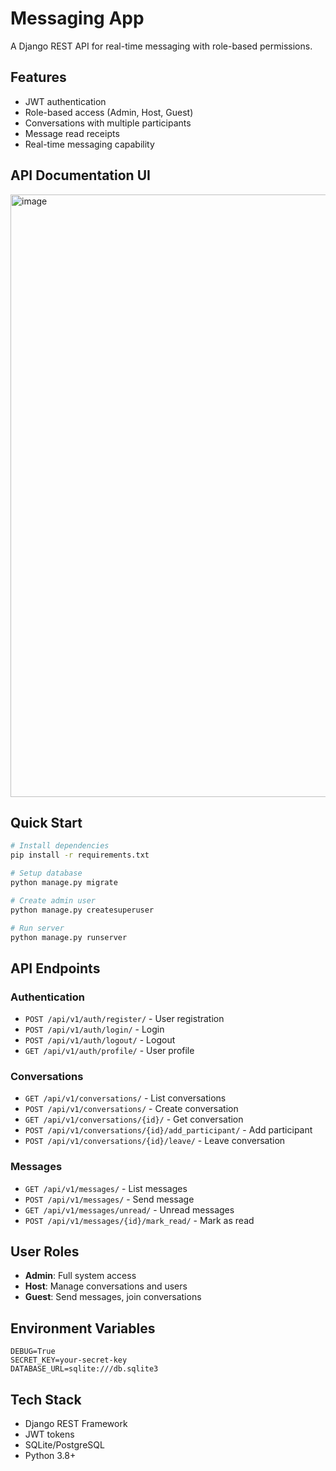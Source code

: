 # Messaging App

A Django REST API for real-time messaging with role-based permissions.

## Features

- JWT authentication
- Role-based access (Admin, Host, Guest)
- Conversations with multiple participants
- Message read receipts
- Real-time messaging capability

## API Documentation UI
<img width="1906" height="964" alt="image" src="https://github.com/user-attachments/assets/611c45ce-1e43-4d15-be5f-882b25775988" />

## Quick Start

```bash
# Install dependencies
pip install -r requirements.txt

# Setup database
python manage.py migrate

# Create admin user
python manage.py createsuperuser

# Run server
python manage.py runserver
```

## API Endpoints

### Authentication
- `POST /api/v1/auth/register/` - User registration
- `POST /api/v1/auth/login/` - Login
- `POST /api/v1/auth/logout/` - Logout
- `GET /api/v1/auth/profile/` - User profile

### Conversations
- `GET /api/v1/conversations/` - List conversations
- `POST /api/v1/conversations/` - Create conversation
- `GET /api/v1/conversations/{id}/` - Get conversation
- `POST /api/v1/conversations/{id}/add_participant/` - Add participant
- `POST /api/v1/conversations/{id}/leave/` - Leave conversation

### Messages
- `GET /api/v1/messages/` - List messages
- `POST /api/v1/messages/` - Send message
- `GET /api/v1/messages/unread/` - Unread messages
- `POST /api/v1/messages/{id}/mark_read/` - Mark as read

## User Roles

- **Admin**: Full system access
- **Host**: Manage conversations and users
- **Guest**: Send messages, join conversations

## Environment Variables

```env
DEBUG=True
SECRET_KEY=your-secret-key
DATABASE_URL=sqlite:///db.sqlite3
```

## Tech Stack

- Django REST Framework
- JWT tokens
- SQLite/PostgreSQL
- Python 3.8+
